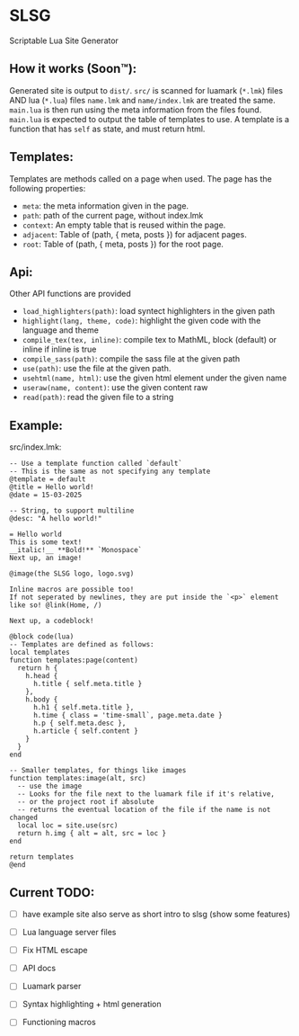 # SLSG
Scriptable Lua Site Generator

## How it works (Soon:tm:):
Generated site is output to `dist/`.
`src/` is scanned for luamark (`*.lmk`) files AND lua (`*.lua`) files
`name.lmk` and `name/index.lmk` are treated the same.
`main.lua` is then run using the meta information from the files found.
`main.lua` is expected to output the table of templates to use. A template is
a function that has `self` as state, and must return html.

## Templates:
Templates are methods called on a page when used. The page has the following properties:
- `meta`: the meta information given in the page.
- `path`: path of the current page, without index.lmk
- `context`: An empty table that is reused within the page.
- `adjacent`: Table of (path, { meta, posts }) for adjacent pages.
- `root`: Table of (path, { meta, posts }) for the root page.

## Api:
Other API functions are provided
- `load_highlighters(path)`: load syntect highlighters in the given path
- `highlight(lang, theme, code)`: highlight the given code with the language and theme
- `compile_tex(tex, inline)`: compile tex to MathML, block (default) or inline if inline is true
- `compile_sass(path)`: compile the sass file at the given path
- `use(path)`: use the file at the given path.
- `usehtml(name, html)`: use the given html element under the given name
- `useraw(name, content)`: use the given content raw
- `read(path)`: read the given file to a string

## Example:
src/index.lmk:
```
-- Use a template function called `default`
-- This is the same as not specifying any template
@template = default
@title = Hello world!
@date = 15-03-2025

-- String, to support multiline
@desc: "A hello world!"

= Hello world
This is some text!
__italic!__ **Bold!** `Monospace`
Next up, an image!

@image(the SLSG logo, logo.svg)

Inline macros are possible too!
If not seperated by newlines, they are put inside the `<p>` element
like so! @link(Home, /)

Next up, a codeblock!

@block code(lua)
-- Templates are defined as follows:
local templates
function templates:page(content)
  return h {
    h.head {
      h.title { self.meta.title }
    },
    h.body {
      h.h1 { self.meta.title },
      h.time { class = 'time-small`, page.meta.date }
      h.p { self.meta.desc },
      h.article { self.content }
    }
  }
end

-- Smaller templates, for things like images
function templates:image(alt, src)
  -- use the image
  -- Looks for the file next to the luamark file if it's relative,
  -- or the project root if absolute
  -- returns the eventual location of the file if the name is not changed
  local loc = site.use(src)
  return h.img { alt = alt, src = loc }
end

return templates
@end
```

## Current TODO:
- [ ] have example site also serve as short intro to slsg (show some features)
- [ ] Lua language server files
- [ ] Fix HTML escape
- [ ] API docs
- [ ] Luamark parser
- [ ] Syntax highlighting + html generation
- [ ] Functioning macros

